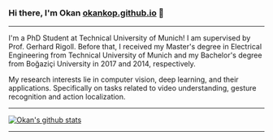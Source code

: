 ### Hi there, I'm Okan [okankop.github.io](okankop.github.io) 👋
---
I'm a PhD Student at Technical University of Munich! I am supervised by Prof. Gerhard Rigoll. Before that, I received my Master's degree in Electrical Engineering from Technical University of Munich and my Bachelor's degree from Boğaziçi University in 2017 and 2014, respectively.

My research interests lie in computer vision, deep learning, and their applications. Specifically on tasks related to video understanding, gesture recognition and action localization.

---
[![Okan's github stats](https://github-readme-stats.vercel.app/api?username=okankop&count_private=true&show_icons=true)](https://github.com/anuraghazra/github-readme-stats)

---
